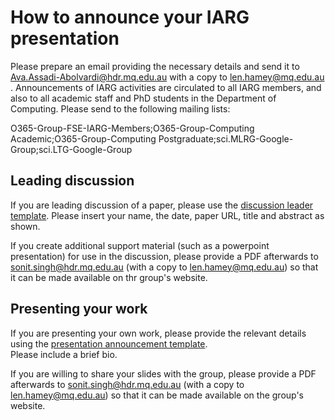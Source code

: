 # How to announce your IARG presentation

Please prepare an email providing the necessary details and send it to Ava.Assadi-Abolvardi@hdr.mq.edu.au with a copy to len.hamey@mq.edu.au .
Announcements of IARG activities are circulated to all IARG members, and also to all academic staff and PhD students in the Department
of Computing.  Please send to the following mailing lists:

O365-Group-FSE-IARG-Members;O365-Group-Computing Academic;O365-Group-Computing Postgraduate;sci.MLRG-Google-Group;sci.LTG-Google-Group


## Leading discussion

If you are leading discussion of a paper, please use the [discussion leader template](leading.txt).  Please insert your name, the date, paper URL, title and abstract as shown.

If you create additional support material (such as a powerpoint presentation) for use in the discussion, please provide a PDF afterwards to sonit.singh@hdr.mq.edu.au (with a copy to len.hamey@mq.edu.au) so that it can be made available on thr group's website.

## Presenting your work

If you are presenting your own work, please provide the relevant details using the [presentation announcement template](presenting.txt).  
Please include a brief bio.

If you are willing to share your slides with the group, please provide a PDF afterwards to sonit.singh@hdr.mq.edu.au (with a copy to len.hamey@mq.edu.au) so that it can be made available on the group's website.

